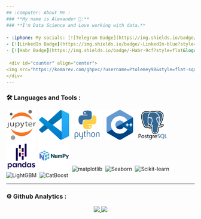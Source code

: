 ```yaml
---
## :computer: About Me :
### **My name is Alexander 👋:** 
### **I'm Data Science and Love working with data.**

- :iphone: My socials: [![Telegram Badge](https://img.shields.io/badge/-Telegram-blue?style=flat&logo=Telegram&logoColor=white)](https://t.me/Ptolemey_f/), [![Gmail Badge](https://img.shields.io/badge/-Gmail-white?style=flat&logo=Gmail&logoColor=black)](https://ptolemeyf@gmail.com),
- [![LinkedIn Badge](https://img.shields.io/badge/-LinkedIn-blue?style=flat&logo=LinkedIn&logoColor=white)](https://www.linkedin.com/in/----/), 
- [![Habr Badge](https://img.shields.io/badge/-Habr-9cf?style=flat&logo=Habr&logoColor=white)](https://habr.com/ru/users/----/)
 
 <div id="counter" align="center">
<img src="https://komarev.com/ghpvc/?username=Ptolemey98&style=flat-square&color=green" alt=""/>
</div>
---
```


### :hammer_and_wrench: Languages and Tools :
<div>  
    <img src="https://github.com/devicons/devicon/blob/master/icons/jupyter/jupyter-original-wordmark.svg" title="Jupyter" alt="Jupyter" width="80" height="80"/>&nbsp;
  <img src="https://github.com/devicons/devicon/blob/master/icons/vscode/vscode-original.svg" title="Vscode" alt="Vscode" width="80" height="80"/>&nbsp;
  <img src="https://github.com/devicons/devicon/blob/master/icons/python/python-original-wordmark.svg" title="Python" alt="Python" width="80" height="80"/>&nbsp;
  <img src="https://github.com/devicons/devicon/blob/master/icons/cplusplus/cplusplus-original.svg" title="C++" alt="C++" width="80" height="80"/>&nbsp;
  <img src="https://github.com/devicons/devicon/blob/master/icons/postgresql/postgresql-original-wordmark.svg" title="PostgreSQL" alt="PostgreSQL" width="80" height="80"/>&nbsp;
  <img src="https://github.com/devicons/devicon/blob/master/icons/pandas/pandas-original-wordmark.svg" title="Pandas" alt="Pandas" width="80" height="80"/>&nbsp;
  <img src="https://github.com/devicons/devicon/blob/master/icons/numpy/numpy-original-wordmark.svg" title="Numpy" alt="Numpy" width="80" height="80"/>&nbsp;
  <img src="https://upload.wikimedia.org/wikipedia/commons/0/01/Created_with_Matplotlib-logo.svg" title="matplotlib" alt="matplotlib" width="80" height="80"/>&nbsp;
  <img src="https://seaborn.pydata.org/_images/logo-tall-lightbg.svg" title="Seaborn" alt="Seaborn" width="80" height="80"/>&nbsp;
  <img src="https://upload.wikimedia.org/wikipedia/commons/0/05/Scikit_learn_logo_small.svg" title="Scikit-learn" alt="Scikit-learn" width="80" height="80"/>&nbsp;
  <img src="https://lightgbm.readthedocs.io/en/v3.3.2/_images/LightGBM_logo_black_text.svg" title="LightGBM" alt="LightGBM" width="80" height="80"/>&nbsp;
  <img src="https://upload.wikimedia.org/wikipedia/commons/c/cc/CatBoostLogo.png" title="CatBoost" alt="CatBoost" width="80" height="80"/>&nbsp;
</div>

---

### :gear: Github Analytics :
<p align="center">
  <a href="https://github.com/Ptolemey98/">
    <img height="150em" src="https://github-readme-stats.vercel.app/api?username=Ptolemey98&show_icons=true&theme=dracula"/>
    <img height="150em" src="https://github-readme-stats.vercel.app/api/top-langs/?username=Ptolemey98&layout=compact&theme=dracula"/>
  </a>
</p>
